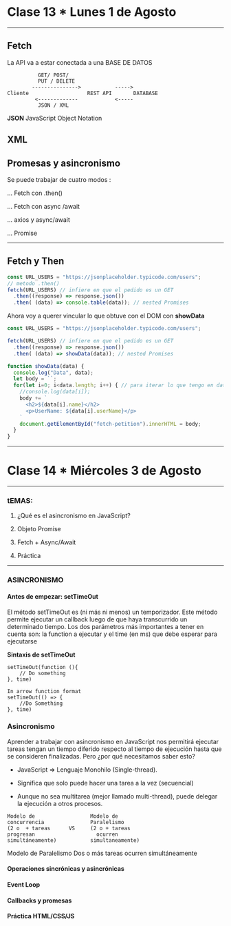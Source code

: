 # Clase 13 * Lunes 1 de Agosto

---

## Fetch


La API va a estar conectada a una BASE DE DATOS

``` 
          GET/ POST/
          PUT / DELETE  
        --------------->           ----->
Cliente                   REST API       DATABASE
         <-------------            <-----
          JSON / XML
```

**JSON**  JavaScript Object Notation

**XML**
---

## Promesas y asincronismo

Se puede trabajar de cuatro modos :

... Fetch con .then()

... Fetch con async /await

... axios y async/await

... Promise

---

## Fetch y Then

```JavaSCript
const URL_USERS = "https://jsonplaceholder.typicode.com/users";
// metodo .then()
fetch(URL_USERS) // infiere en que el pedido es un GET
  .then((response) => response.json())
  .then( (data) => console.table(data)); // nested Promises
```

Ahora voy a querer vincular lo que obtuve con el DOM con **showData**

```JavaScript
const URL_USERS = "https://jsonplaceholder.typicode.com/users";

fetch(URL_USERS) // infiere en que el pedido es un GET
  .then((response) => response.json()) 
  .then( (data) => showData(data)); // nested Promises

function showData(data) {
  console.log("Data", data);
  let body = ``;
  for(let i=0; i<data.length; i++) { // para iterar lo que tengo en data
    //console.log(data[i]);
    body += `
      <h2>${data[i].name}</h2>
      <p>UserName: ${data[i].userName}</p>
    `
    document.getElementById("fetch-petition").innerHTML = body;
  }
}
```

----

# Clase 14 * Miércoles 3 de Agosto

---

### tEMAS:

1. ¿Qué es el asincronismo en JavaScript? 

2. Objeto Promise

3. Fetch + Async/Await

4. Práctica

---

### ASINCRONISMO

#### Antes de empezar: setTimeOut

El método setTimeOut es (ni más ni menos) un temporizador. Este método permite ejecutar un callback luego de que haya transcurrido un determinado tiempo. Los dos parámetros más importantes a tener en cuenta son: la function a ejecutar y el time (en ms) que debe esperar para ejecutarse

**Sintaxis de setTimeOut**

```JavaScxript
setTimeOut(function (){
	// Do something
}, time)

In arrow function format
setTimeOut(() => {
	//Do Something
}, time)

```

### Asincronismo

Aprender a trabajar con asincronismo en JavaScript nos permitirá ejecutar tareas tengan un tiempo diferido respecto al tiempo de ejecución hasta que se consideren finalizadas. 
Pero ¿por qué necesitamos saber esto?

- JavaScript => Lenguaje Monohilo (Single-thread).

- Significa que solo puede hacer una tarea a la vez (secuencial)
 
- Aunque no sea multitarea (mejor llamado multi-thread), puede delegar la ejecución a otros procesos. 

```
Modelo de                  Modelo de
concurrencia               Paralelismo
(2 o  + tareas      VS     (2 o + tareas
progresan                    ocurren
simultáneamente)           simultaneamente)
```

Modelo de Paralelismo
Dos o más tareas ocurren simultáneamente


#### Operaciones sincrónicas y asincrónicas

####  Event Loop

####  Callbacks y promesas

####  Práctica HTML/CSS/JS






